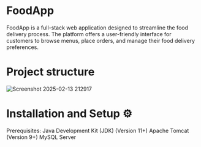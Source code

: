 # FoodApp
FoodApp is a full-stack web application designed to streamline the food delivery process. The platform offers a user-friendly interface for customers to browse menus, place orders, and manage their food delivery preferences.
# Project structure
![Screenshot 2025-02-13 212917](https://github.com/user-attachments/assets/adc72485-7556-44da-b98c-e99c9a020d9e)
# Installation and Setup ⚙️
Prerequisites:
   Java Development Kit (JDK) (Version 11+)
   Apache Tomcat (Version 9+)
   MySQL Server
